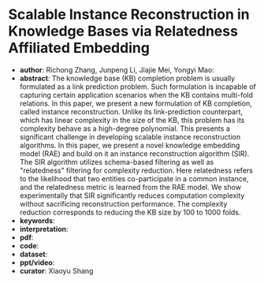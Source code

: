 # Scalable Instance Reconstruction in Knowledge Bases via Relatedness Affiliated Embedding 
- **author**: Richong Zhang, Junpeng Li, Jiajie Mei, Yongyi Mao:  
- **abstract**: The knowledge base (KB) completion problem is usually formulated as a link prediction problem. Such formulation is incapable of capturing certain application scenarios when the KB contains multi-fold relations. In this paper, we present a new formulation of KB completion, called instance reconstruction. Unlike its link-prediction counterpart, which has linear complexity in the size of the KB, this problem has its complexity behave as a high-degree polynomial. This presents a significant challenge in developing scalable instance reconstruction algorithms. In this paper, we present a novel knowledge embedding model (RAE) and build on it an instance reconstruction algorithm (SIR). The SIR algorithm utilizes schema-based filtering as well as "relatedness" filtering for complexity reduction. Here relatedness refers to the likelihood that two entities co-participate in a common instance, and the relatedness metric is learned from the RAE model. We show experimentally that SIR significantly reduces computation complexity without sacrificing reconstruction performance. The complexity reduction corresponds to reducing the KB size by 100 to 1000 folds.
- **keywords**: 
- **interpretation**: 
- **pdf**: 
- **code**: 
- **dataset**: 
- **ppt/video**:
- **curator**: Xiaoyu Shang 

